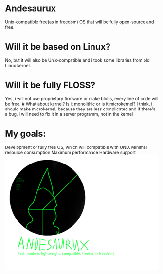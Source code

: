 # Andesaurux
Unix-compatible free(as in freedom) OS that will be fully open-source
and free. 
# Will it be based on Linux? 
No, but it will also be Unix-compatible and i took some libraries from old Linux kernel. 
# Will it be fully FLOSS? 
Yes, i will not use proprietary firmware or make blobs, every line of code will be free. \# What about kernel? Is it
monolithic or is it microkernel? I think, i should make microkernel, because they are less complicated and if there's a bug, i will need to fix it in a server programm, not in the kernel 
# My goals: 
Development of fully free OS, which will compatible with UNIX
Minimal resource consumption 
Maximum performance 
Hardware support
<img src="logo.png" alt="logo" width="1024"/>
